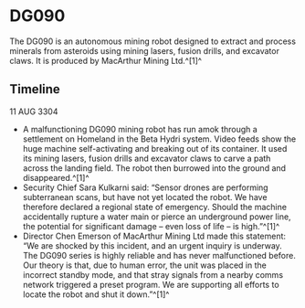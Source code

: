 # DG090
The DG090 is an autonomous mining robot designed to extract and process minerals from asteroids using mining lasers, fusion drills, and excavator claws. It is produced by MacArthur Mining Ltd.^[1]^

## Timeline

11 AUG 3304

- A malfunctioning DG090 mining robot has run amok through a settlement on Homeland in the Beta Hydri system. Video feeds show the huge machine self-activating and breaking out of its container. It used its mining lasers, fusion drills and excavator claws to carve a path across the landing field. The robot then burrowed into the ground and disappeared.^[1]^
- Security Chief Sara Kulkarni said: “Sensor drones are performing subterranean scans, but have not yet located the robot. We have therefore declared a regional state of emergency. Should the machine accidentally rupture a water main or pierce an underground power line, the potential for significant damage – even loss of life – is high.”^[1]^
- Director Chen Emerson of MacArthur Mining Ltd made this statement: “We are shocked by this incident, and an urgent inquiry is underway. The DG090 series is highly reliable and has never malfunctioned before. Our theory is that, due to human error, the unit was placed in the incorrect standby mode, and that stray signals from a nearby comms network triggered a preset program. We are supporting all efforts to locate the robot and shut it down.”^[1]^
